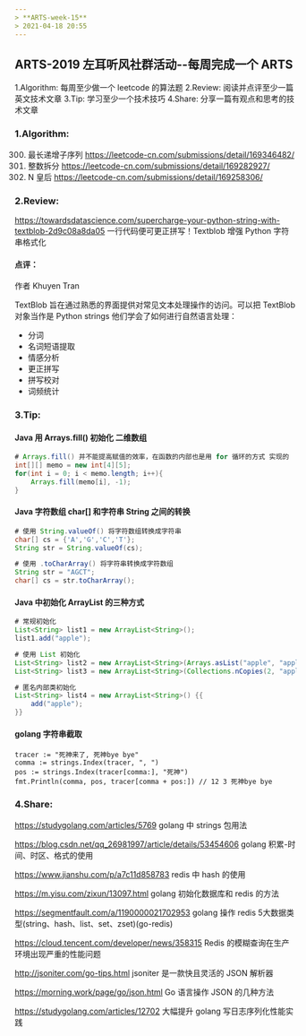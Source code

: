 ```yaml
---
> **ARTS-week-15**
> 2021-04-18 20:55
---
```



## ARTS-2019 左耳听风社群活动--每周完成一个 ARTS
1.Algorithm: 每周至少做一个 leetcode 的算法题
2.Review: 阅读并点评至少一篇英文技术文章
3.Tip: 学习至少一个技术技巧
4.Share: 分享一篇有观点和思考的技术文章

### 1.Algorithm:

300. 最长递增子序列 https://leetcode-cn.com/submissions/detail/169346482/
343. 整数拆分 https://leetcode-cn.com/submissions/detail/169282927/
51. N 皇后 https://leetcode-cn.com/submissions/detail/169258306/

### 2.Review:

https://towardsdatascience.com/supercharge-your-python-string-with-textblob-2d9c08a8da05
一行代码便可更正拼写！Textblob 增强 Python 字符串格式化

#### 点评：

作者 Khuyen Tran

TextBlob 旨在通过熟悉的界面提供对常见文本处理操作的访问。可以把 TextBlob 对象当作是 Python strings 他们学会了如何进行自然语言处理：
- 分词
- 名词短语提取
- 情感分析
- 更正拼写
- 拼写校对
- 词频统计


### 3.Tip:

#### Java 用 Arrays.fill() 初始化 二维数组

```java
# Arrays.fill() 并不能提高赋值的效率，在函数的内部也是用 for 循环的方式 实现的
int[][] memo = new int[4][5];
for(int i = 0; i < memo.length; i++){
	Arrays.fill(memo[i], -1);
}
```

#### Java 字符数组 char[] 和字符串 String 之间的转换

```java
# 使用 String.valueOf() 将字符数组转换成字符串
char[] cs = {'A','G','C','T'};
String str = String.valueOf(cs);

# 使用 .toCharArray() 将字符串转换成字符数组
String str = "AGCT";
char[] cs = str.toCharArray();
```

#### Java 中初始化 ArrayList 的三种方式

```java
# 常规初始化
List<String> list1 = new ArrayList<String>();
list1.add("apple");

# 使用 List 初始化
List<String> list2 = new ArrayList<String>(Arrays.asList("apple", "apple"));
List<String> list3 = new ArrayList<String>(Collections.nCopies(2, "apple"));

# 匿名内部类初始化
List<String> list4 = new ArrayList<String>() {{
	add("apple");
}}
```

#### golang 字符串截取

```golang
tracer := "死神来了, 死神bye bye"
comma := strings.Index(tracer, ", ")
pos := strings.Index(tracer[comma:], "死神")
fmt.Println(comma, pos, tracer[comma + pos:]) // 12 3 死神bye bye
```

### 4.Share:

https://studygolang.com/articles/5769
golang 中 strings 包用法

https://blog.csdn.net/qq_26981997/article/details/53454606
golang 积累-时间、时区、格式的使用

https://www.jianshu.com/p/a7c11d858783
redis 中 hash 的使用

https://m.yisu.com/zixun/13097.html
golang 初始化数据库和 redis 的方法

https://segmentfault.com/a/1190000021702953
golang 操作 redis 5大数据类型(string、hash、list、set、zset)(go-redis)

https://cloud.tencent.com/developer/news/358315
Redis 的模糊查询在生产环境出现严重的性能问题

http://jsoniter.com/go-tips.html
jsoniter 是一款快且灵活的 JSON 解析器

https://morning.work/page/go/json.html
Go 语言操作 JSON 的几种方法

https://studygolang.com/articles/12702
大幅提升 golang 写日志序列化性能实践